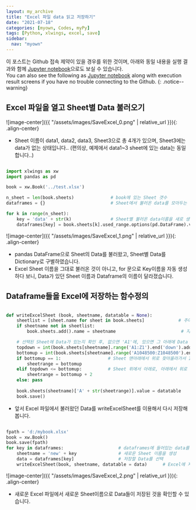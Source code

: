```yaml
---
layout: my_archive
title: "Excel 파일 data 읽고 저장하기"
date: "2021-07-18"
categories: [myown, Codes, myPy]
tags: [Python, xlwings, excel, save]
sidebar:
  nav: "myown"
---
```


이 포스트는 Github 접속 제약이 있을 경우를 위한 것이며, 아래와 동일 내용을 실행 결과와 함께 [Jupyter notebook](https://github.com/bestofbad/pythonCodes/blob/main/Save_Excel_with_xlwings.ipynb)으로도 보실 수 있습니다.  
You can also see the following as [Jupyter notebook](https://github.com/bestofbad/pythonCodes/blob/main/Save_Excel_with_xlwings.ipynb) along with execution result screens if you have no trouble connecting to the Github.
{: .notice--warning}


## Excel 파일을 열고 Sheet별 Data 불러오기

![image-center]({{ "/assets/images/SaveExcel_0.png" | relative_url }}){: .align-center}

- Sheet 이름이 data1, data2, data3, Sheet3으로 총 4개가 있으며, Sheet3에는 data가 없는 상태입니다..
  (편의상, 예제에서 data1~3 sheet에 있는 data는 동일합니다..)


```python

import xlwings as xw
import pandas as pd

book = xw.Book('../test.xlsx')

n_sheet = len(book.sheets)              # book에 있는 Sheet 갯수
dataframes = {}                         # Sheet에서 불러온 data를 모아두는 곳

for k in range(n_sheet):
    key = 'data' + str(k)               # Sheet별 불러온 data이름을 새로 생성
    dataframes[key] = book.sheets[k].used_range.options(pd.DataFrame).value

```


![image-center]({{ "/assets/images/SaveExcel_1.png" | relative_url }}){: .align-center}

- pandas DataFrame으로 Sheet의 Data를 불러왔고, Sheet별 Data를 Dictionary로 구별하였습니다.
- Excel Sheet 이름을 그대로 불러온 것이 아니고, for 문으로 Key이름을 자동 생성하다 보니,
  Data가 있던 Sheet 이름과 Dataframe의 이름이 달라졌습니다.



## Dataframe들을 Excel에 저장하는 함수정의

```python

def writeExcelSheet (book, sheetname, datatable = None):
    sheetlist = [sheet.name for sheet in book.sheets]             # 주어진 Book에 Sheet list 작성
    if sheetname not in sheetlist:
        book.sheets.add().name = sheetname                         # 지정한 sheetname 없으면 해당 sheet 신규 생성

    # 선택된 Sheet에 Data가 있는지 확인 후, 없으면 'A1'에, 있으면 그 아래에 Data 추가
    topdown = int(book.sheets[sheetname].range('A1:Z1').end('down').address.split('$')[-1])
    bottomup = int(book.sheets[sheetname].range('A1048500:Z1048500').end('up').address.split('$')[-1])
    if bottomup == 1:                  # Sheet 맨아래에서 위로 찾아올라가서 1번 행이면 빈 Sheet
        sheetrange = bottomup
    elif topdown <= bottomup:          # Sheet 위에서 아래로, 아래에서 위로 찾아가면서 Data 발견되는지 확인
        sheetrange = bottomup + 2
    else: pass
    
    book.sheets(sheetname)['A' + str(sheetrange)].value = datatable
    book.save()

```


- 앞서 Excel 파일에서 불러왔던 Data를 writeExcelSheet를 이용해서 다시 저장해봅니다.

```python

fpath = 'd:/mybook.xlsx'
book = xw.Book()
book.save(fpath)
for key in dataframes:                     # dataframes에 들어있는 data를 검색
    sheetname = 'new' + key                # 새로운 Sheet 이름을 생성
    data = dataframes[key]                 # 저장할 Data를 선택
    writeExcelSheet(book, sheetname, datatable = data)      # Excel에 저장.

```


![image-center]({{ "/assets/images/SaveExcel_2.png" | relative_url }}){: .align-center}

- 새로운 Excel 파일에서 새로운 Sheet이름으로 Data들이 저장된 것을 확인할 수 있습니다.